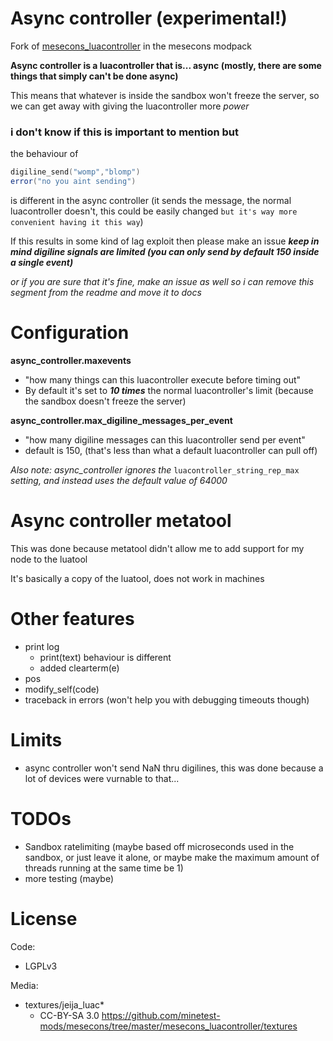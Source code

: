 # Async controller (experimental!)

Fork of [mesecons_luacontroller](https://github.com/minetest-mods/mesecons/tree/master/mesecons_luacontroller) in the mesecons modpack 

**Async controller is a luacontroller that is... async (mostly, there are some things that simply can't be done async)**

This means that whatever is inside the sandbox won't freeze the server, so we can get away with giving the luacontroller more *power*

### i don't know if this is important to mention but
the behaviour of 
```lua
digiline_send("womp","blomp")
error("no you aint sending")
```


is different in the async controller (it sends the message, the normal luacontroller doesn't, this could be easily changed `but it's way more convenient having it this way`)

If this results in some kind of lag exploit then please make an issue
***keep in mind digiline signals are limited (you can only send by default 150 inside a single event)***


*or if you are sure that it's fine, make an issue as well so i can remove this segment from the readme and move it to docs*
# Configuration
**async_controller.maxevents**

- "how many things can this luacontroller execute before timing out"
- By default it's set to ***10 times*** the normal luacontroller's limit (because the sandbox doesn't freeze the server)

**async_controller.max_digiline_messages_per_event**
- "how many digiline messages can this luacontroller send per event"
- default is 150, (that's less than what a default luacontroller can pull off) 


*Also note: async_controller ignores the* `luacontroller_string_rep_max` *setting, and instead uses the default value of 64000*

# Async controller metatool

This was done because metatool didn't allow me to add support for my node to the luatool

It's basically a copy of the luatool, does not work in machines 

# Other features
- print log
  - print(text) behaviour is different
  - added clearterm(e)
- pos
- modify_self(code)
- traceback in errors (won't help you with debugging timeouts though)

# Limits
- async controller won't send NaN thru digilines, this was done because a lot of devices were vurnable to that...

# TODOs
- Sandbox ratelimiting (maybe based off microseconds used in the sandbox, or just leave it alone, or maybe make the maximum amount of threads running at the same time be 1)
- more testing (maybe)

# License

Code:
- LGPLv3

Media:
- textures/jeija_luac*
  - CC-BY-SA 3.0 https://github.com/minetest-mods/mesecons/tree/master/mesecons_luacontroller/textures
